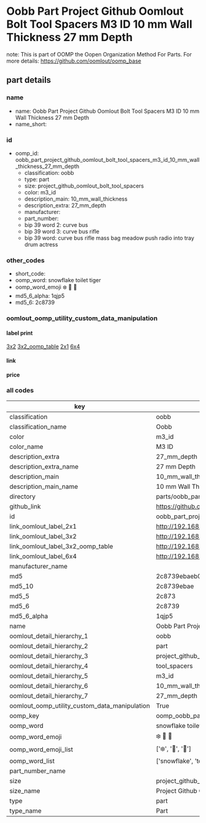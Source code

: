 # Oobb Part Project Github Oomlout Bolt Tool Spacers M3 ID 10 mm Wall Thickness 27 mm Depth  

note: This is part of OOMP the Oopen Organization Method For Parts. For more details: https://github.com/oomlout/oomp_base

##  part details
  







### name
* name: Oobb Part Project Github Oomlout Bolt Tool Spacers M3 ID 10 mm Wall Thickness 27 mm Depth
* name_short: 
### id
* oomp_id: oobb_part_project_github_oomlout_bolt_tool_spacers_m3_id_10_mm_wall_thickness_27_mm_depth
  * classification: oobb
  * type: part
  * size: project_github_oomlout_bolt_tool_spacers
  * color: m3_id
  * description_main: 10_mm_wall_thickness
  * description_extra: 27_mm_depth
  * manufacturer: 
  * part_number: 
  * bip 39 word 2: curve bus
  * bip 39 word 3: curve bus rifle
  * bip 39 word: curve bus rifle mass bag meadow push radio into tray drum actress

### other_codes
* short_code: 
* oomp_word: snowflake toilet tiger
* oomp_word_emoji :snowflake: :toilet: :tiger:
* md5_6_alpha: 1qjp5
* md5_6: 2c8739






### oomlout_oomp_utility_custom_data_manipulation
#### label print
[3x2](http://192.168.1.245:1112/?label=oomp%201qjp5)
[3x2_oomp_table](http://192.168.1.108:1112/?label=oomp%201qjp5)
[2x1](http://192.168.1.242:1112/?label=oomp%201qjp5)
[6x4](http://192.168.1.55:1112/?label=oomp%201qjp5)    

#### link

                              

#### price







### all codes 
| key | value |  
| --- | --- |  
| classification | oobb |  
| classification_name | Oobb |  
| color | m3_id |  
| color_name | M3 ID |  
| description_extra | 27_mm_depth |  
| description_extra_name | 27 mm Depth |  
| description_main | 10_mm_wall_thickness |  
| description_main_name | 10 mm Wall Thickness |  
| directory | parts/oobb_part_project_github_oomlout_bolt_tool_spacers_m3_id_10_mm_wall_thickness_27_mm_depth |  
| github_link | https://github.com/oomlout/oomlout_oomp_part_src/tree/main/parts/oobb_part_project_github_oomlout_bolt_tool_spacers_m3_id_10_mm_wall_thickness_27_mm_depth |  
| id | oobb_part_project_github_oomlout_bolt_tool_spacers_m3_id_10_mm_wall_thickness_27_mm_depth |  
| link_oomlout_label_2x1 | http://192.168.1.242:1112/?label=oomp%201qjp5 |  
| link_oomlout_label_3x2 | http://192.168.1.245:1112/?label=oomp%201qjp5 |  
| link_oomlout_label_3x2_oomp_table | http://192.168.1.108:1112/?label=oomp%201qjp5 |  
| link_oomlout_label_6x4 | http://192.168.1.55:1112/?label=oomp%201qjp5 |  
| manufacturer_name |  |  
| md5 | 2c8739ebaeb0d5d62688c8897347b9b2 |  
| md5_10 | 2c8739ebae |  
| md5_5 | 2c873 |  
| md5_6 | 2c8739 |  
| md5_6_alpha | 1qjp5 |  
| name | Oobb Part Project Github Oomlout Bolt Tool Spacers M3 ID 10 mm Wall Thickness 27 mm Depth |  
| oomlout_detail_hierarchy_1 | oobb |  
| oomlout_detail_hierarchy_2 | part |  
| oomlout_detail_hierarchy_3 | project_github_bolt |  
| oomlout_detail_hierarchy_4 | tool_spacers |  
| oomlout_detail_hierarchy_5 | m3_id |  
| oomlout_detail_hierarchy_6 | 10_mm_wall_thickness |  
| oomlout_detail_hierarchy_7 | 27_mm_depth |  
| oomlout_oomp_utility_custom_data_manipulation | True |  
| oomp_key | oomp_oobb_part_project_github_oomlout_bolt_tool_spacers_m3_id_10_mm_wall_thickness_27_mm_depth |  
| oomp_word | snowflake toilet tiger |  
| oomp_word_emoji | :snowflake: :toilet: :tiger: |  
| oomp_word_emoji_list | [':snowflake:', ':toilet:', ':tiger:'] |  
| oomp_word_list | ['snowflake', 'toilet', 'tiger'] |  
| part_number_name |  |  
| size | project_github_oomlout_bolt_tool_spacers |  
| size_name | Project Github Oomlout Bolt Tool Spacers |  
| type | part |  
| type_name | Part |  
